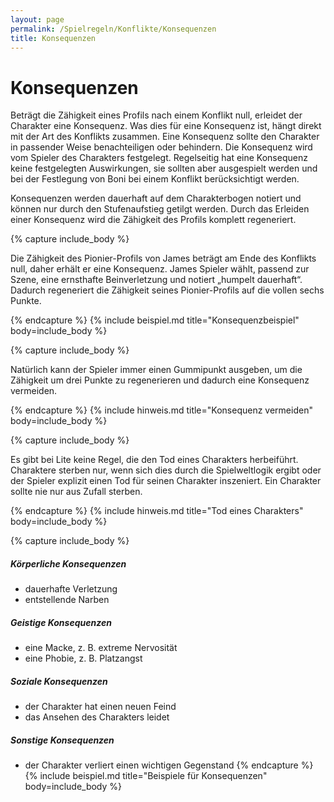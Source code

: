 ```yaml
---
layout: page
permalink: /Spielregeln/Konflikte/Konsequenzen
title: Konsequenzen
---
```


# Konsequenzen

Beträgt die Zähigkeit eines Profils nach einem Konflikt null, erleidet der Charakter eine Konsequenz. Was dies für eine Konsequenz ist, hängt direkt mit der Art des Konflikts zusammen. Eine Konsequenz sollte den Charakter in passender Weise benachteiligen oder behindern. Die Konsequenz wird vom Spieler des Charakters festgelegt. Regelseitig hat eine Konsequenz keine festgelegten Auswirkungen, sie sollten aber ausgespielt werden und bei der Festlegung von Boni bei einem Konflikt berücksichtigt werden.

Konsequenzen werden dauerhaft auf dem Charakterbogen notiert und können nur durch den Stufenaufstieg getilgt werden. Durch das Erleiden einer Konsequenz wird die Zähigkeit des Profils komplett regeneriert.

{% capture include_body %}

Die Zähigkeit des Pionier-Profils von James beträgt am Ende des Konflikts null, daher erhält er eine Konsequenz. James Spieler wählt, passend zur Szene, eine ernsthafte Beinverletzung und notiert „humpelt dauerhaft“. Dadurch regeneriert die Zähigkeit seines Pionier-Profils auf die vollen sechs Punkte.

{% endcapture %}
{% include beispiel.md title="Konsequenzbeispiel" body=include_body %}

{% capture include_body %}

Natürlich kann der Spieler immer einen Gummipunkt ausgeben, um die Zähigkeit um drei Punkte zu regenerieren und dadurch eine Konsequenz vermeiden.

{% endcapture %}
{% include hinweis.md title="Konsequenz vermeiden" body=include_body %}

{% capture include_body %}

Es gibt bei Lite keine Regel, die den Tod eines Charakters herbeiführt. Charaktere sterben nur, wenn sich dies durch die Spielweltlogik ergibt oder der Spieler explizit einen Tod für seinen Charakter inszeniert. Ein Charakter sollte nie nur aus Zufall sterben.

{% endcapture %}
{% include hinweis.md title="Tod eines Charakters" body=include_body %}

{% capture include_body %}
##### Körperliche Konsequenzen

- dauerhafte Verletzung
- entstellende Narben

##### Geistige Konsequenzen

- eine Macke, z. B. extreme Nervosität
- eine Phobie, z. B. Platzangst

##### Soziale Konsequenzen

- der Charakter hat einen neuen Feind
- das Ansehen des Charakters leidet

##### Sonstige Konsequenzen

- der Charakter verliert einen wichtigen Gegenstand
{% endcapture %}
{% include beispiel.md title="Beispiele für Konsequenzen" body=include_body %}
